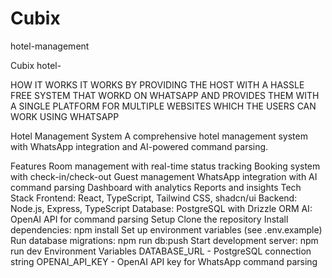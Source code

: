 # Cubix
hotel-management

Cubix
hotel-

HOW IT WORKS IT WORKS BY PROVIDING THE HOST WITH A HASSLE FREE SYSTEM THAT WORKD ON WHATSAPP AND PROVIDES THEM WITH A SINGLE PLATFORM FOR MULTIPLE WEBSITES WHICH THE USERS CAN WORK USING WHATSAPP

Hotel Management System
A comprehensive hotel management system with WhatsApp integration and AI-powered command parsing.

Features
Room management with real-time status tracking
Booking system with check-in/check-out
Guest management
WhatsApp integration with AI command parsing
Dashboard with analytics
Reports and insights
Tech Stack
Frontend: React, TypeScript, Tailwind CSS, shadcn/ui
Backend: Node.js, Express, TypeScript
Database: PostgreSQL with Drizzle ORM
AI: OpenAI API for command parsing
Setup
Clone the repository
Install dependencies: npm install
Set up environment variables (see .env.example)
Run database migrations: npm run db:push
Start development server: npm run dev
Environment Variables
DATABASE_URL - PostgreSQL connection string
OPENAI_API_KEY - OpenAI API key for WhatsApp command parsing
